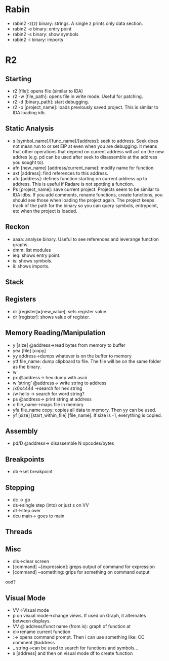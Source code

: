 # Rabin
* rabin2 -z(z) binary: strings. A single z prints only data section.
* rabin2 -e binary: entry point
* rabin2 -s binary: show symbols
* rabin2 -i binary: imports

# R2

## Starting
* r2 [file]: opens file (similar to IDA)
* r2 -w [file_path]: opens file in write mode. Useful for patching.
* r2 -d [binary_path]: start debugging.
* r2 -p [project_name]: loads previously saved project. This is similar to IDA loading idb.

## Static Analysis
* s [symbol_name]/[func_name]/[address]: seek to address. Seek does not mean run to or set EIP at even when you are debugging. It means that other operations that depend on current address will act on the new addres (e.g. pd can be used after seek to disassemble at the address you sought to).
* afn [new_name] [address/current_name]: modify name for function.
* axt [address]: find references to this address.
* afu [address]: defines function starting on current address up to address. This is useful if Radare is not spotting a function. 
* Ps [project_name]: save current project. Projects seem to be similar to IDA idbs. If you add comments, rename functions, create functions, you should see those when loading the project again. The project keeps track of the path for the binary so you can query symbols, entrypoint, etc when the project is loaded.


## Reckon
* aaaa: analyse binary. Useful to see references and leverange function graphs.
* dmm: list modules
* ieq: shows entry point.
* is: shows symbols.
* ii: shows imports.

## Stack

## Registers
* dr [register]=[new_value]: sets register value.
* dr [register]: shows value of register.

## Memory Reading/Manipulation
* y [size] @address->read bytes from memory to buffer
* yea [file] [copy]
* yy address->dumps whatever is on the buffer to memory
* ytf file_name: dump clipboard to file. The file will be on the same folder as the binary.
* w
* px @address-> hex dump with ascii
* w ‘string’ @address-> write string to address
* /x0x4444 ->search for hex string
* /w hello -> search for word string?
* ps @address-> print string at address
* o file_name->maps file in memory
* yfa file_name copy: copies all data to memory. Then yy can be used.
* yf [size] [start_within_file] [file_name]. If size is -1, everything is copied.




## Assembly
* pd/D @address-> disassemble N opcodes/bytes


## Breakpoints
* db->set breakpoint


## Stepping
* dc -> go
* ds->single step (into) or just s on VV
* dt->step over
* dcu main-> goes to main


## Threads

## Misc
* dls->clear screen
* [command] ~[expression]: greps output of command for expression
* [command] ~something: grips for something on command output

ood?


## Visual Mode
* VV->Visual mode
* p on visual mode->change views. If used on Graph, it alternates between displays. 
* VV @ address/funct name (from is): graph of function at
* d->rename current function
* :-> opens command prompt. Then i can use something like: CC comment @address
* _ string->can be used to search for functions and symbols…
* s [address] and then on visual mode df to create function










